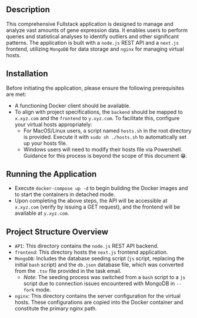 ## Description

This comprehensive Fullstack application is designed to manage and analyze vast amounts of gene expression data. It enables users to perform
queries and statistical analyses to identify outliers and other significant patterns. The application is built with a `node.js` REST API and
a `next.js` frontend, utilizing `MongoDB` for data storage and `nginx` for managing virtual hosts.

## Installation

Before initiating the application, please ensure the following prerequisites are met:

- A functioning Docker client should be available.
- To align with project specifications, the `backend` should be mapped to `x.xyz.com` and the `frontend` to `y.xyz.com`. To facilitate this,
  configure your virtual hosts appropriately:
  - For MacOS/Linux users, a script named `hosts.sh` in the root directory is provided. Execute it with `sudo sh ./hosts.sh` to
    automatically set up your hosts file.
  - Windows users will need to modify their hosts file via Powershell. Guidance for this process is beyond the scope of this document 😁.

## Running the Application

- Execute `docker-compose up -d` to begin building the Docker images and to start the containers in detached mode.
- Upon completing the above steps, the API will be accessible at `x.xyz.com` (verify by issuing a GET request), and the frontend will be
  available at `y.xyz.com`.

## Project Structure Overview

- `API`: This directory contains the `node.js` REST API backend.
- `frontend`: This directory hosts the `next.js` frontend application.
- `MongoDB`: Includes the database seeding script (`js` script, replacing the initial `bash` script) and the `db.json` database file, which
  was converted from the `.tsv` file provided in the task email.
  - _Note_: The seeding process was switched from a `bash` script to a `js` script due to connection issues encountered with MongoDB in
    `--fork` mode.
- `nginx`: This directory contains the server configuration for the virtual hosts. These configurations are copied into the Docker container
  and constitute the primary nginx path.
